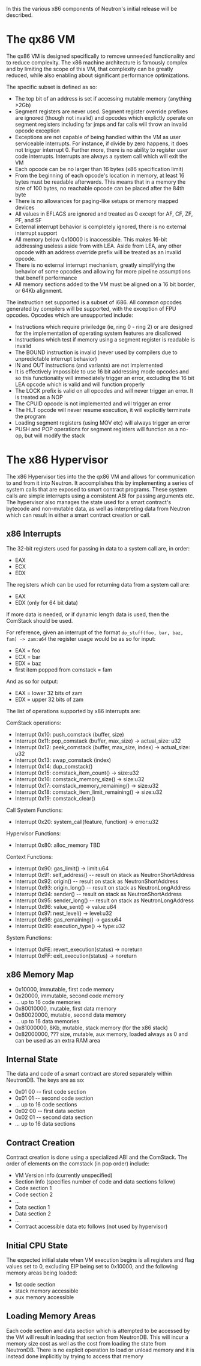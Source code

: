 In this the various x86 components of Neutron's initial release will be described.

# The qx86 VM

The qx86 VM is designed specifically to remove unneeded functionality and to reduce complexity. The x86 machine architecture is famously complex and by limiting the scope of this VM, that complexity can be greatly reduced, while also enabling about significant performance optimizations. 

The specific subset is defined as so:

* The top bit of an address is set if accessing mutable memory (anything >2Gb)
* Segment registers are never used. Segment register override prefixes are ignored (though not invalid) and opcodes which explictly operate on segment registers including far jmps and far calls will throw an invalid opcode exception
* Exceptions are not capable of being handled within the VM as user serviceable interrupts. For instance, if divide by zero happens, it does not trigger interrupt 0. Further more, there is no ability to register user code interrupts. Interrupts are always a system call which will exit the VM
* Each opcode can be no larger than 16 bytes (x86 specification limit)
* From the beginning of each opcode's location in memory, at least 16 bytes must be readable afterwards. This means that in a memory the size of 100 bytes, no reachable opcode can be placed after the 84th byte
* There is no allowances for paging-like setups or memory mapped devices
* All values in EFLAGS are ignored and treated as 0 except for AF, CF, ZF, PF, and SF
* External interrupt behavior is completely ignored, there is no external interrupt support
* All memory below 0x10000 is inaccessible. This makes 16-bit addressing useless aside from with LEA. Aside from LEA, any other opcode with an address override prefix will be treated as an invalid opcode.
* There is no external interrupt mechanism, greatly simplifying the behavior of some opcodes and allowing for more pipeline assumptions that benefit performance
* All memory sections added to the VM must be aligned on a 16 bit border, or 64Kb alignment. 

The instruction set supported is a subset of i686. All common opcodes generated by compilers will be supported, with the exception of FPU opcodes. Opcodes which are unsupported include:

* Instructions which require priviledge (ie, ring 0 - ring 2) or are designed for the implementation of operating system features are disallowed
* Instructions which test if memory using a segment register is readable is invalid
* The BOUND instruction is invalid (never used by compilers due to unpredictable interrupt behavior)
* IN and OUT instructions (and variants) are not implemented
* It is effectively impossible to use 16 bit addressing mode opcodes and so this functionality will immediately trigger an error, excluding the 16 bit LEA opcode which is valid and will function properly
* The LOCK prefix is valid on all opcodes and will never trigger an error. It is treated as a NOP
* The CPUID opcode is not implemented and will trigger an error
* The HLT opcode will never resume execution, it will explicitly terminate the program
* Loading segment registers (using MOV etc) will always trigger an error
* PUSH and POP operations for segment registers will function as a no-op, but will modify the stack

# The x86 Hypervisor

The x86 Hypervisor ties into the the qx86 VM and allows for communication to and from it into Neutron. It accomplishes this by implementing a series of system calls that are exposed to smart contract programs. These system calls are simple interrupts using a consistent ABI for passing arguments etc. The hypervisor also manages the state used for a smart contract's bytecode and non-mutable data, as well as interpreting data from Neutron which can result in either a smart contract creation or call. 

## x86 Interrupts

The 32-bit registers used for passing in data to a system call are, in order:

* EAX
* ECX
* EDX

The registers which can be used for returning data from a system call are:

* EAX
* EDX (only for 64 bit data)

If more data is needed, or if dynamic length data is used, then the ComStack should be used. 

For reference, given an interrupt of the format `do_stuff(foo, bar, baz, fam) -> zam:u64` the register usage would be as so for input:

* EAX = foo
* ECX = bar
* EDX = baz
* first item popped from comstack = fam

And as so for output:

* EAX = lower 32 bits of zam
* EDX = upper 32 bits of zam

The list of operations supported by x86 interrupts are:

ComStack operations:

* Interrupt 0x10: push_comstack (buffer, size)
* Interrupt 0x11: pop_comstack (buffer, max_size) -> actual_size: u32
* Interrupt 0x12: peek_comstack (buffer, max_size, index) -> actual_size: u32
* Interrupt 0x13: swap_comstack (index)
* Interrupt 0x14: dup_comstack()
* Interrupt 0x15: comstack_item_count() -> size:u32
* Interrupt 0x16: comstack_memory_size() -> size:u32
* Interrupt 0x17: comstack_memory_remaining() -> size:u32
* Interrupt 0x18: comstack_item_limit_remaining() -> size:u32
* Interrupt 0x19: comstack_clear()

Call System Functions:

* Interrupt 0x20: system_call(feature, function) -> error:u32

Hypervisor Functions:

* Interrupt 0x80: alloc_memory TBD

Context Functions:

* Interrupt 0x90: gas_limit() -> limit:u64
* Interrupt 0x91: self_address() -- result on stack as NeutronShortAddress
* Interrupt 0x92: origin() -- result on stack as NeutronShortAddress
* Interrupt 0x93: origin_long() -- result on stack as NeutronLongAddress
* Interrupt 0x94: sender() -- result on stack as NeutronShortAddress
* Interrupt 0x95: sender_long() -- result on stack as NeutronLongAddress
* Interrupt 0x96: value_sent() -> value:u64
* Interrupt 0x97: nest_level() -> level:u32
* Interrupt 0x98: gas_remaining() -> gas:u64
* Interrupt 0x99: execution_type() -> type:u32

System Functions:

* Interrupt 0xFE: revert_execution(status) -> noreturn
* Interrupt 0xFF: exit_execution(status) -> noreturn

## x86 Memory Map

* 0x10000, immutable, first code memory
* 0x20000, immutable, second code memory
* ... up to 16 code memories
* 0x80010000, mutable, first data memory
* 0x80020000, mutable, second data memory
* ... up to 16 data memories
* 0x81000000, 8Kb, mutable, stack memory (for the x86 stack)
* 0x82000000, ??? size, mutable, aux memory, loaded always as 0 and can be used as an extra RAM area

## Internal State

The data and code of a smart contract are stored separately within NeutronDB. The keys are as so:

* 0x01 00 -- first code section
* 0x01 01 -- second code section
* ... up to 16 code sections
* 0x02 00 -- first data section
* 0x02 01 -- second data section
* ... up to 16 data sections

## Contract Creation

Contract creation is done using a specialized ABI and the ComStack. The order of elements on the comstack (in pop order) include:

* VM Version info (currently unspecified)
* Section Info (specifies number of code and data sections follow)
* Code section 1
* Code section 2
* ...
* Data section 1
* Data section 2
* ...
* Contract accessible data etc follows (not used by hypervisor)

## Initial CPU State

The expected initial state when VM execution begins is all registers and flag values set to 0, excluding EIP being set to 0x10000, and the following memory areas being loaded:

* 1st code section
* stack memory accessible
* aux memory accessible

## Loading Memory Areas

Each code section and data section which is attempted to be accessed by the VM will result in loading that section from NeutronDB. This will incur a memory size cost as well as the cost from loading the state from NeutronDB. There is no explicit operation to load or unload memory and it is instead done implicitly by trying to access that memory










